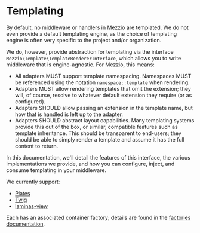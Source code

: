 # Templating

By default, no middleware or handlers in Mezzio are templated. We do not even
provide a default templating engine, as the choice of templating engine is often
very specific to the project and/or organization.

We do, however, provide abstraction for templating via the interface
`Mezzio\Template\TemplateRendererInterface`, which allows you to write
middleware that is engine-agnostic. For Mezzio, this means:

- All adapters MUST support template namespacing. Namespaces MUST be referenced
  using the notation `namespace::template` when rendering.
- Adapters MUST allow rendering templates that omit the extension; they will, of
  course, resolve to whatever default extension they require (or as configured).
- Adapters SHOULD allow passing an extension in the template name, but how that
  is handled is left up to the adapter.
- Adapters SHOULD abstract layout capabilities. Many templating systems provide
  this out of the box, or similar, compatible features such as template
  inheritance. This should be transparent to end-users; they should be able to
  simply render a template and assume it has the full content to return.

In this documentation, we'll detail the features of this interface, the various
implementations we provide, and how you can configure, inject, and consume
templating in your middleware.

We currently support:

- [Plates](plates.md)
- [Twig](twig.md)
- [laminas-view](laminas-view.md)

Each has an associated container factory; details are found in the
[factories documentation](../container/factories.md).

